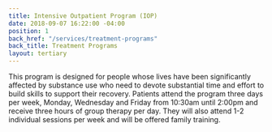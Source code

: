 ```yaml
---
title: Intensive Outpatient Program (IOP)
date: 2018-09-07 16:22:00 -04:00
position: 1
back_href: "/services/treatment-programs"
back_title: Treatment Programs
layout: tertiary
---
```


This program is designed for people whose lives have been significantly affected by substance use who need to devote substantial time and effort to build skills to support their recovery.  Patients attend the program three days per week, Monday, Wednesday and Friday from 10:30am until 2:00pm and receive three hours of group therapy per day. They will also attend 1-2 individual sessions per week and will be offered family training.
